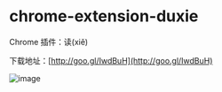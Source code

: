 chrome-extension-duxie
======================

Chrome 插件：读(xiě)

下载地址：[http://goo.gl/IwdBuH](http://goo.gl/IwdBuH)


![image](http://s.willerce.com/uploads/2014/03/duxie.gif)
